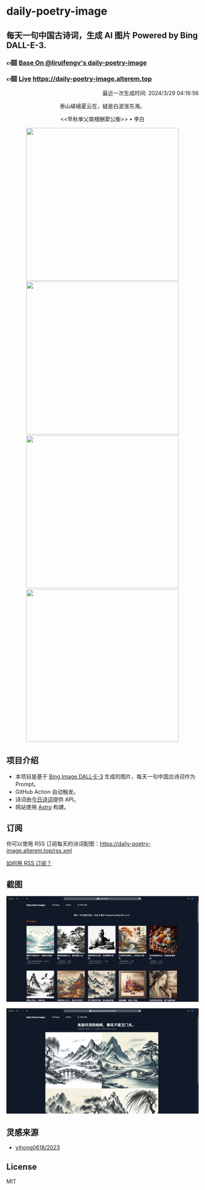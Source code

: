 
# daily-poetry-image

## 每天一句中国古诗词，生成 AI 图片 Powered by Bing DALL-E-3.

### 👉🏽 [Base On @liruifengv's daily-poetry-image](https://github.com/liruifengv/daily-poetry-image)

### 👉🏽 [Live](https://daily-poetry-image.alterem.top/) https://daily-poetry-image.alterem.top

<p align="right">
  最近一次生成时间: 2024/3/29 04:16:56
</p>
<p align="center">
泰山嵯峨夏云在，疑是白波涨东海。
</p>
<p align="center">
<<早秋单父南楼酬窦公衡>> • 李白
</p>
<p align="center">
<img src="https://tse2.mm.bing.net/th/id/OIG1.1NGu5ssXlOePmdAct1K4" height="400" width="400" />
<img src="https://tse4.mm.bing.net/th/id/OIG1.6FhUQUkO6dleD0LsMwWI" height="400" width="400" />
<img src="https://tse4.mm.bing.net/th/id/OIG1.4ftQCe54Xf2_ABBawfQ8" height="400" width="400" />
<img src="https://tse1.mm.bing.net/th/id/OIG1.qXKK8frITK9ae1d5jpP4" height="400" width="400" />
</p>

## 项目介绍

-   本项目是基于 [Bing Image DALL-E-3](https://www.bing.com/images/create) 生成的图片，每天一句中国古诗词作为 Prompt。
-   GitHub Action 自动触发。
-   诗词由[今日诗词](https://www.jinrishici.com/)提供 API。
-   网站使用 [Astro](https://astro.build) 构建。

## 订阅

你可以使用 RSS 订阅每天的诗词配图：https://daily-poetry-image.alterem.top/rss.xml

[如何用 RSS 订阅？](https://zhuanlan.zhihu.com/p/55026716)

## 截图

![图片列表](./screenshots/Snipaste_2023-12-28_21-00-26.png)

![图片详情](./screenshots/Snipaste_2023-12-28_21-00-53.png)

## 灵感来源

-   [yihong0618/2023](https://github.com/yihong0618/2023)

## License

MIT
